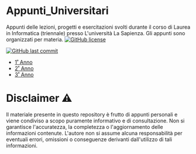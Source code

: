 # Appunti_Universitari
Appunti delle lezioni, progetti e esercitazioni svolti durante il corso di Laurea in Informatica (triennale) presso L'università La Sapienza. Gli appunti sono organizzati per materia. 
[![GitHub license](https://img.shields.io/github/license/StefanoBollella/Appunti_Universitari)](https://github.com/StefanoBollella/Appunti_Universitari/blob/main/LICENSE)

[![GitHub last commit](https://img.shields.io/github/last-commit/StefanoBollella/Appunti_Universitari)](https://github.com/StefanoBollella/Appunti_Universitari/commits/main)

* [1˚ Anno](1_anno/)
* [2˚ Anno](2_anno/)
* [3˚ Anno](3_anno/)


# Disclaimer ⚠️
Il materiale presente in questo repository è frutto di appunti personali e viene condiviso a scopo puramente informativo e di consultazione. Non si garantisce l'accuratezza, la completezza o l'aggiornamento delle informazioni contenute. L'autore non si assume alcuna responsabilità per eventuali errori, omissioni o conseguenze derivanti dall'utilizzo di tali informazioni.


